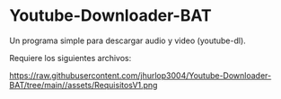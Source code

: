 # Youtube-Downloader-BAT
Un programa simple para descargar audio y video (youtube-dl).

Requiere los siguientes archivos: 

https://raw.githubusercontent.com/jhurlop3004/Youtube-Downloader-BAT/tree/main//assets/RequisitosV1.png

